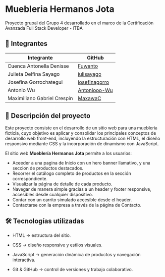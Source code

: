 # Muebleria Hermanos Jota
Proyecto grupal del Grupo 4 desarrollado en el marco de la Certificación Avanzada Full Stack Developer - ITBA

## 👥 Integrantes

| Integrante | GitHub |
|------------|--------|
| Cuenca Antonella Denisse | [Fuwanto](https://github.com/Fuwanto) |
| Julieta Delfina Sayago | [julisayago](https://github.com/julisayago) |
| Josefina Gorrochategui | [josefinagorro](https://github.com/josefinagorro) |
| Antonio Wu | [Antoniooo-Wu](https://github.com/Antonioo-Wu) |
| Maximiliano Gabriel Crespin | [MaxawaC](https://github.com/MaxawaC) |

## 📌 Descripción del proyecto  

Este proyecto consiste en el desarrollo de un sitio web para una mueblería ficticia, cuyo objetivo es aplicar y consolidar los principales conceptos de desarrollo web front-end, incluyendo la estructuración con HTML, el diseño responsivo mediante CSS y la incorporación de dinamismo con JavaScript.  

El sitio web **Mueblería Hermanos Jota** permite a los usuarios:  
- Aceeder a una pagina de Inicio con un hero banner llamativo, y una seccion de productos destacados.
- Recorrer el catálogo completo de productos en la sección correspondiente.
- Visualizar la página de detalle de cada producto.  
- Navegar de manera simple gracias a un header y footer responsive, accesibles desde cualquier dispositivo.
- Contar con un carrito simulado accesible desde el header.  
- Contactarse con la empresa a través de la página de Contacto.

## 🛠️ Tecnologías utilizadas

- HTML → estructura del sitio.

- CSS → diseño responsive y estilos visuales.

- JavaScript → generación dinámica de productos y navegación interactiva.

- Git & GitHub → control de versiones y trabajo colaborativo.
